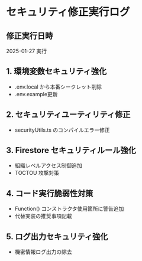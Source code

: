 # セキュリティ修正実行ログ

## 修正実行日時
2025-01-27 実行

## 1. 環境変数セキュリティ強化
- .env.local から本番シークレット削除
- .env.example更新

## 2. セキュリティユーティリティ修正
- securityUtils.ts のコンパイルエラー修正

## 3. Firestore セキュリティルール強化
- 組織レベルアクセス制御追加
- TOCTOU 攻撃対策

## 4. コード実行脆弱性対策
- Function() コンストラクタ使用箇所に警告追加
- 代替実装の推奨事項記載

## 5. ログ出力セキュリティ強化
- 機密情報ログ出力の除去